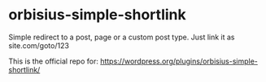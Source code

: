# orbisius-simple-shortlink
Simple redirect to a post, page or a custom post type. Just link it as site.com/goto/123

This is the official repo for:
https://wordpress.org/plugins/orbisius-simple-shortlink/